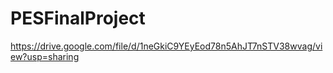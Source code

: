 # PESFinalProject

https://drive.google.com/file/d/1neGkiC9YEyEod78n5AhJT7nSTV38wvag/view?usp=sharing

